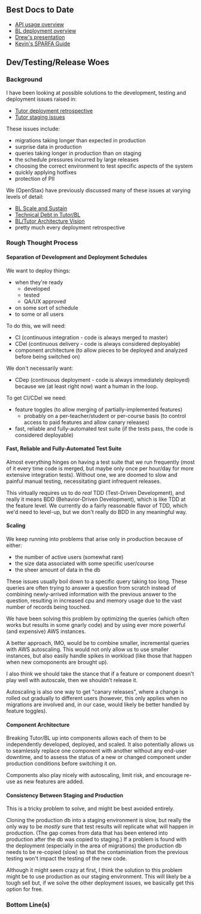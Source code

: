 ## Best Docs to Date
- [API usage overview](https://github.com/openstax/napkin-notes/blob/master/kevin/160921_biglearnApis/api_usage.md)
- [BL deployment overview](https://github.com/openstax/napkin-notes/blob/master/kevin/BiglearnArchitectureDeployment.pdf)
- [Drew's presentation](https://docs.google.com/presentation/d/1qoPqBLD4XqOsIfcM6aJH7IaDQRsxxuA6QBLy4GIZy7w/edit#slide=id.p)
- [Kevin's SPARFA Guide](https://github.com/openstax/sparfa-sandbox/blob/master/klb_sparfa_guide/sparfa_guide.pdf)

## Dev/Testing/Release Woes

### Background

I have been looking at possible solutions
to the development, testing and deployment issues
raised in:
* [Tutor deployment retrospective](https://docs.google.com/document/d/1aLEMaQ5h75_yXwa1CKJ5CBwTx29bpgiyKOEf3OIPswo/edit#heading=h.p5pj3pqfsjke)
* [Tutor staging issues](https://docs.google.com/document/d/12VFc5ObJNl8KkwzYfOVw42O-D8PYYgxRBb06MHPdXok/edit#heading=h.gp1neznpamzs)

These issues include:
* migrations taking longer than expected in production
* surprise data in production
* queries taking longer in production than on staging
* the schedule pressures incurred by large releases
* choosing the correct environment to test specific aspects of the system
* quickly applying hotfixes
* protection of PII

We (OpenStax) have previously discussed many of these issues
at varying levels of detail:
* [BL Scale and Sustain](https://docs.google.com/document/d/1fmSlXJ1kwxJHXO9dvSskODixDQYTs6pnQe03mWsHchk/edit#heading=h.wfp1mks4mpv4)
* [Technical Debt in Tutor/BL](https://docs.google.com/document/d/1QjoopHF-VGv2WbLIKT4kYehZ3OKLIgcsn24iaC7Laqw/edit)
* [BL/Tutor Architecture Vision](https://docs.google.com/document/d/1K6v5_Ua_kQvg9UzuRejzqOfsbIfQhw8Zy8iriygyPTw/edit#heading=h.yxvxbjnoy1pg)
* pretty much every deployment retrospective

### Rough Thought Process

#### Separation of Development and Deployment Schedules

We want to deploy things:
* when they're ready
  * developed
  * tested
  * QA/UX approved
* on some sort of schedule
* to some or all users

To do this, we will need:
* CI (continuous integration - code is always merged to master)
* CDel (continuous delivery - code is always considered deployable)
* component architecture (to allow pieces to be deployed and analyzed before being switched on)

We don't necessarily want:
* CDep (continuous deployment - code is always immediately deployed)
because we (at least right now) want a human in the loop.

To get CI/CDel we need:
* feature toggles (to allow merging of partially-implemented features)
  * probably on a per-teacher/student or per-course basis (to control access to paid features and allow canary releases)
* fast, reliable and fully-automated test suite (if the tests pass, the code is considered deployable)

#### Fast, Reliable and Fully-Automated Test Suite

Almost everything hinges on having a test suite
that we run frequently
(most of it every time code is merged,
but maybe only once per hour/day
for more extensive integration tests).
Without one, we are doomed 
to slow and painful manual testing,
necessitating giant infrequent releases.

This virtually requires us to do _real_ TDD (Test-Driven Development),
and really it means BDD (Behavior-Driven Development),
which is like TDD at the feature level.
We currently do a fairly reasonable flavor of TDD,
which we'd need to level-up,
but we don't really do BDD
in any meaningful way.

#### Scaling

We keep running into problems
that arise only in production
because of either:
* the number of active users (somewhat rare)
* the size data associated with some specific user/course
* the sheer amount of data in the db

These issues usually boil down
to a specific query taking too long.
These queries are often trying to answer a question from scratch
instead of combining newly-arrived information
with the previous answer to the question,
resulting in increased cpu and memory usage
due to the vast number of records being touched.

We have been solving this problem
by optimizing the queries
(which often works but results in some gnarly code)
and by using ever more powerful (and expensive) AWS instances.

A better approach, IMO, 
would be to combine smaller, incremental queries
with AWS autoscaling.
This would not only allow us to use smaller instances,
but also easily handle spikes in workload
(like those that happen when new comoponents are brought up).

I also think we should take the stance
that if a feature or component doesn't play well with autoscale,
then we shouldn't release it.

Autoscaling is also one way
to get "canary releases",
where a change is rolled out gradually
to different users
(however, this only applies when no migrations are involved
and, in our case, would likely be better handled by feature toggles).

#### Component Architecture

Breaking Tutor/BL up into components
allows each of them to be independently developed, deployed, and scaled.
It also potentially allows us
to seamlessly replace one component with another
without any end-user downtime,
and to assess the status of a new or changed component
under production conditions
before switching it on.

Components also play nicely with autoscaling,
limit risk,
and encourage re-use as new features are added.

#### Consistency Between Staging and Production

This is a tricky problem to solve,
and might be best avoided entirely.

Cloning the production db into a staging environment is slow,
but really the only way to be _mostly_ sure that test results
will replicate what will happen in production.
(The gap comes from data that has been entered into production
after the db was copied to staging.)
If a problem is found with the deployment
(especially in the area of migrations)
the production db needs to be re-copied (slow)
so that the contaminiation from the previous testing
won't impact the testing of the new code.

Although it might seem crazy at first,
I think the solution to this problem
might be to use production as our staging environment.
This will likely be a tough sell but,
if we solve the other deployment issues,
we basically get this option for free.

### Bottom Line(s)


